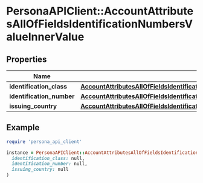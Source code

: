 # PersonaAPIClient::AccountAttributesAllOfFieldsIdentificationNumbersValueInnerValue

## Properties

| Name | Type | Description | Notes |
| ---- | ---- | ----------- | ----- |
| **identification_class** | [**AccountAttributesAllOfFieldsIdentificationNumbersValueInnerValueIdentificationClass**](AccountAttributesAllOfFieldsIdentificationNumbersValueInnerValueIdentificationClass.md) |  | [optional] |
| **identification_number** | [**AccountAttributesAllOfFieldsIdentificationNumbersValueInnerValueIdentificationClass**](AccountAttributesAllOfFieldsIdentificationNumbersValueInnerValueIdentificationClass.md) |  | [optional] |
| **issuing_country** | [**AccountAttributesAllOfFieldsIdentificationNumbersValueInnerValueIdentificationClass**](AccountAttributesAllOfFieldsIdentificationNumbersValueInnerValueIdentificationClass.md) |  | [optional] |

## Example

```ruby
require 'persona_api_client'

instance = PersonaAPIClient::AccountAttributesAllOfFieldsIdentificationNumbersValueInnerValue.new(
  identification_class: null,
  identification_number: null,
  issuing_country: null
)
```


